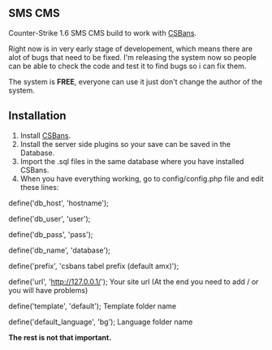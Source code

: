 ## SMS CMS

Counter-Strike 1.6 SMS CMS build to work with [CSBans](https://github.com/craft-soft/CS-Bans).

Right now is in very early stage of developement, which means there are alot of bugs that need to be fixed.
I'm releasing the system now so people can be able to check the code and test it to find bugs so i can fix them.

The system is **FREE**, everyone can use it just don't change the author of the system.

## Installation

1. Install [CSBans](https://github.com/craft-soft/CS-Bans).
2. Install the server side plugins so your save can be saved in the Database.
3. Import the .sql files in the same database where you have installed CSBans.
4. When you have everything working, go to config/config.php file and edit these lines:

define('db_host', 'hostname');

define('db_user', 'user');

define('db_pass', 'pass');

define('db_name', 'database');

define('prefix',  'csbans tabel prefix (default amx)');

define('url', 'http://127.0.0.1/');
Your site url (At the end you need to add / or you will have problems)

define('template', 'default'); Template folder name

define('default_language', 'bg'); Language folder name

**The rest is not that important.**